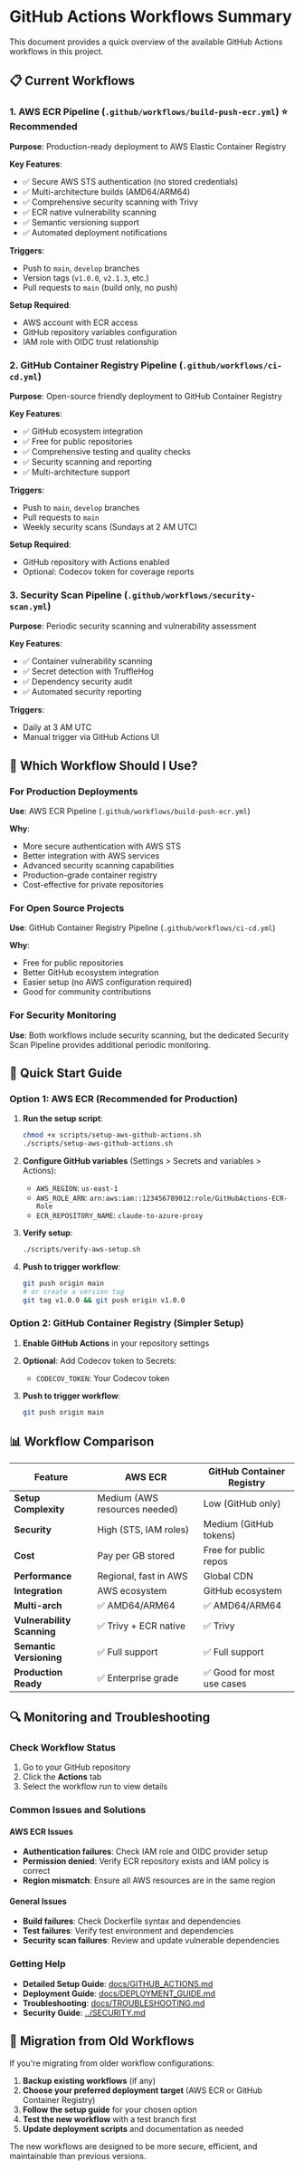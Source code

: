 # GitHub Actions Workflows Summary

This document provides a quick overview of the available GitHub Actions workflows in this project.

## 📋 Current Workflows

### 1. AWS ECR Pipeline (`.github/workflows/build-push-ecr.yml`) ⭐ **Recommended**

**Purpose**: Production-ready deployment to AWS Elastic Container Registry

**Key Features**:
- ✅ Secure AWS STS authentication (no stored credentials)
- ✅ Multi-architecture builds (AMD64/ARM64)
- ✅ Comprehensive security scanning with Trivy
- ✅ ECR native vulnerability scanning
- ✅ Semantic versioning support
- ✅ Automated deployment notifications

**Triggers**:
- Push to `main`, `develop` branches
- Version tags (`v1.0.0`, `v2.1.3`, etc.)
- Pull requests to `main` (build only, no push)

**Setup Required**:
- AWS account with ECR access
- GitHub repository variables configuration
- IAM role with OIDC trust relationship

### 2. GitHub Container Registry Pipeline (`.github/workflows/ci-cd.yml`)

**Purpose**: Open-source friendly deployment to GitHub Container Registry

**Key Features**:
- ✅ GitHub ecosystem integration
- ✅ Free for public repositories
- ✅ Comprehensive testing and quality checks
- ✅ Security scanning and reporting
- ✅ Multi-architecture support

**Triggers**:
- Push to `main`, `develop` branches
- Pull requests to `main`
- Weekly security scans (Sundays at 2 AM UTC)

**Setup Required**:
- GitHub repository with Actions enabled
- Optional: Codecov token for coverage reports

### 3. Security Scan Pipeline (`.github/workflows/security-scan.yml`)

**Purpose**: Periodic security scanning and vulnerability assessment

**Key Features**:
- ✅ Container vulnerability scanning
- ✅ Secret detection with TruffleHog
- ✅ Dependency security audit
- ✅ Automated security reporting

**Triggers**:
- Daily at 3 AM UTC
- Manual trigger via GitHub Actions UI

## 🎯 Which Workflow Should I Use?

### For Production Deployments
**Use**: AWS ECR Pipeline (`.github/workflows/build-push-ecr.yml`)

**Why**:
- More secure authentication with AWS STS
- Better integration with AWS services
- Advanced security scanning capabilities
- Production-grade container registry
- Cost-effective for private repositories

### For Open Source Projects
**Use**: GitHub Container Registry Pipeline (`.github/workflows/ci-cd.yml`)

**Why**:
- Free for public repositories
- Better GitHub ecosystem integration
- Easier setup (no AWS configuration required)
- Good for community contributions

### For Security Monitoring
**Use**: Both workflows include security scanning, but the dedicated Security Scan Pipeline provides additional periodic monitoring.

## 🚀 Quick Start Guide

### Option 1: AWS ECR (Recommended for Production)

1. **Run the setup script**:
   ```bash
   chmod +x scripts/setup-aws-github-actions.sh
   ./scripts/setup-aws-github-actions.sh
   ```

2. **Configure GitHub variables** (Settings > Secrets and variables > Actions):
   - `AWS_REGION`: `us-east-1`
   - `AWS_ROLE_ARN`: `arn:aws:iam::123456789012:role/GitHubActions-ECR-Role`
   - `ECR_REPOSITORY_NAME`: `claude-to-azure-proxy`

3. **Verify setup**:
   ```bash
   ./scripts/verify-aws-setup.sh
   ```

4. **Push to trigger workflow**:
   ```bash
   git push origin main
   # or create a version tag
   git tag v1.0.0 && git push origin v1.0.0
   ```

### Option 2: GitHub Container Registry (Simpler Setup)

1. **Enable GitHub Actions** in your repository settings

2. **Optional**: Add Codecov token to Secrets:
   - `CODECOV_TOKEN`: Your Codecov token

3. **Push to trigger workflow**:
   ```bash
   git push origin main
   ```

## 📊 Workflow Comparison

| Feature | AWS ECR | GitHub Container Registry |
|---------|---------|---------------------------|
| **Setup Complexity** | Medium (AWS resources needed) | Low (GitHub only) |
| **Security** | High (STS, IAM roles) | Medium (GitHub tokens) |
| **Cost** | Pay per GB stored | Free for public repos |
| **Performance** | Regional, fast in AWS | Global CDN |
| **Integration** | AWS ecosystem | GitHub ecosystem |
| **Multi-arch** | ✅ AMD64/ARM64 | ✅ AMD64/ARM64 |
| **Vulnerability Scanning** | ✅ Trivy + ECR native | ✅ Trivy |
| **Semantic Versioning** | ✅ Full support | ✅ Full support |
| **Production Ready** | ✅ Enterprise grade | ✅ Good for most use cases |

## 🔍 Monitoring and Troubleshooting

### Check Workflow Status
1. Go to your GitHub repository
2. Click the **Actions** tab
3. Select the workflow run to view details

### Common Issues and Solutions

#### AWS ECR Issues
- **Authentication failures**: Check IAM role and OIDC provider setup
- **Permission denied**: Verify ECR repository exists and IAM policy is correct
- **Region mismatch**: Ensure all AWS resources are in the same region

#### General Issues
- **Build failures**: Check Dockerfile syntax and dependencies
- **Test failures**: Verify test environment and dependencies
- **Security scan failures**: Review and update vulnerable dependencies

### Getting Help

- **Detailed Setup Guide**: [docs/GITHUB_ACTIONS.md](./GITHUB_ACTIONS.md)
- **Deployment Guide**: [docs/DEPLOYMENT_GUIDE.md](./DEPLOYMENT_GUIDE.md)
- **Troubleshooting**: [docs/TROUBLESHOOTING.md](./TROUBLESHOOTING.md)
- **Security Guide**: [../SECURITY.md](../SECURITY.md)

## 🔄 Migration from Old Workflows

If you're migrating from older workflow configurations:

1. **Backup existing workflows** (if any)
2. **Choose your preferred deployment target** (AWS ECR or GitHub Container Registry)
3. **Follow the setup guide** for your chosen option
4. **Test the new workflow** with a test branch first
5. **Update deployment scripts** and documentation as needed

The new workflows are designed to be more secure, efficient, and maintainable than previous versions.